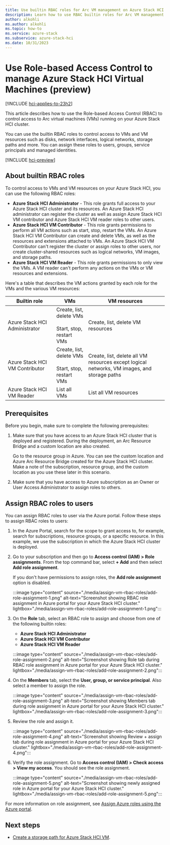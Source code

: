 ```yaml
---
title: Use builtin RBAC roles for Arc VM management on Azure Stack HCI (preview)
description: Learn how to use RBAC builtin roles for Arc VM management on Azure Stack HCI.(preview)
author: alkohli
ms.author: alkohli
ms.topic: how-to
ms.service: azure-stack
ms.subservice: azure-stack-hci
ms.date: 10/31/2023
---
```


# Use Role-based Access Control to manage Azure Stack HCI Virtual Machines (preview)

[!INCLUDE [hci-applies-to-23h2](../../includes/hci-applies-to-23h2.md)]

This article describes how to use the Role-based Access Control (RBAC) to control access to Arc virtual machines (VMs) running on your Azure Stack HCI cluster. 

You can use the builtin RBAC roles to control access to VMs and VM resources such as disks, network interfaces, logical networks, storage paths and more. You can assign these roles to users, groups, service principals and managed identities.


[!INCLUDE [hci-preview](../../includes/hci-preview.md)]

## About builtin RBAC roles

To control access to VMs and VM resources on your Azure Stack HCI, you can use the following RBAC roles: 

- **Azure Stack HCI Administrator** - This role grants full access to your Azure Stack HCI cluster and its resources. An Azure Stack HCI administrator can register the cluster as well as assign Azure Stack HCI VM contributor and Azure Stack HCI VM reader roles to other users.
- **Azure Stack HCI VM Contributor** - This role grants permissions to perform all VM actions such as start, stop, restart the VMs. An Azure Stack HCI VM Contributor can create and delete VMs, as well as the resources and extensions attached to VMs. An Azure Stack HCI VM Contributor can't register the cluster or assign roles to other users, nor create cluster-shared resources such as logical networks, VM images, and storage paths.
- **Azure Stack HCI VM Reader** - This role grants permissions to only view the VMs. A VM reader can't perform any actions on the VMs or VM resources and extensions.

Here's a table that describes the VM actions granted by each role for the VMs and the various VM resources:


|Builtin role  |VMs  |VM resources  |
|---------|---------|---------|
|Azure Stack HCI Administrator     |Create, list, delete VMs<br><br> Start, stop, restart VMs         |Create, list, delete VM resources         |
|Azure Stack HCI VM Contributor     |Create, list, delete VMs<br><br> Start, stop, restart VMs         |Create, list, delete all VM resources except logical networks, VM images, and storage paths         |
|Azure Stack HCI VM Reader    |List all VMs         |List all VM resources         |

 
## Prerequisites

Before you begin, make sure to complete the following prerequisites:

1. Make sure that you have access to an Azure Stack HCI cluster that is deployed and registered. During the deployment, an Arc Resource Bridge and a custom location are also created.
    
    Go to the resource group in Azure. You can see the custom location and Azure Arc Resource Bridge created for the Azure Stack HCI cluster. Make a note of the subscription, resource group, and the custom location as you use these later in this scenario.

1. Make sure that you have access to Azure subscription as an Owner or User Access Administrator to assign roles to others.

## Assign RBAC roles to users

You can assign RBAC roles to user via the Azure portal. Follow these steps to assign RBAC roles to users:

1. In the Azure Portal, search for the scope to grant access to, for example, search for subscriptions, resource groups, or a specific resource. In this example, we use the subscription in which the Azure Stack HCI cluster is deployed.


1. Go to your subscription and then go to **Access control (IAM) > Role assignments**. From the top command bar, select **+ Add** and then select **Add role assignment**.

    If you don't have permissions to assign roles, the **Add role assignment** option is disabled.

    :::image type="content" source="./media/assign-vm-rbac-roles/add-role-assignment-1.png" alt-text="Screenshot showing RBAC role assignment in Azure portal for your Azure Stack HCI cluster." lightbox="./media/assign-vm-rbac-roles/add-role-assignment-1.png":::

1. On the **Role** tab, select an RBAC role to assign and choose from one of the following builtin roles:

    - **Azure Stack HCI Administrator**
    - **Azure Stack HCI VM Contributor**
    - **Azure Stack HCI VM Reader**

    :::image type="content" source="./media/assign-vm-rbac-roles/add-role-assignment-2.png" alt-text="Screenshot showing Role tab during RBAC role assignment in Azure portal for your Azure Stack HCI cluster." lightbox="./media/assign-vm-rbac-roles/add-role-assignment-2.png":::

1. On the **Members** tab, select the **User, group, or service principal**. Also select a member to assign the role.

    :::image type="content" source="./media/assign-vm-rbac-roles/add-role-assignment-3.png" alt-text="Screenshot showing Members tab during role assignment in Azure portal for your Azure Stack HCI cluster." lightbox="./media/assign-vm-rbac-roles/add-role-assignment-3.png":::

1. Review the role and assign it.

    :::image type="content" source="./media/assign-vm-rbac-roles/add-role-assignment-4.png" alt-text="Screenshot showing Review + assign tab during role assignment in Azure portal for your Azure Stack HCI cluster." lightbox="./media/assign-vm-rbac-roles/add-role-assignment-4.png":::

1. Verify the role assignment. Go to **Access control (IAM) > Check access > View my access**. You should see the role assignment.

    :::image type="content" source="./media/assign-vm-rbac-roles/add-role-assignment-5.png" alt-text="Screenshot showing newly assigned role in Azure portal for your Azure Stack HCI cluster." lightbox="./media/assign-vm-rbac-roles/add-role-assignment-5.png":::

For more information on role assignment, see [Assign Azure roles using the Azure portal](/azure/role-based-access-control/role-assignments-portal).

## Next steps

- [Create a storage path for Azure Stack HCI VM](./create-storage-path.md).